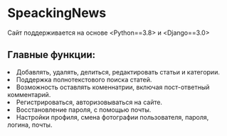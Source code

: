 # SpeackingNews
Сайт поддерживается на основе <Python==3.8> и <Django==3.0>
## Главные функции: ##
<li> Добавлять, удалять, делиться, редактировать статьи и категории.
<li> Поддержка полнотекстового поиска статей.
<li> Возможность оставлять коменнатрии, включая пост-ответный комментарий.
<li> Регистрироваться, авторизовываться на сайте.
<li> Восстановление пароля, с помощью почты.
<li> Настройки профиля, смена фотографии пользователя, пароля, логина, почты.
